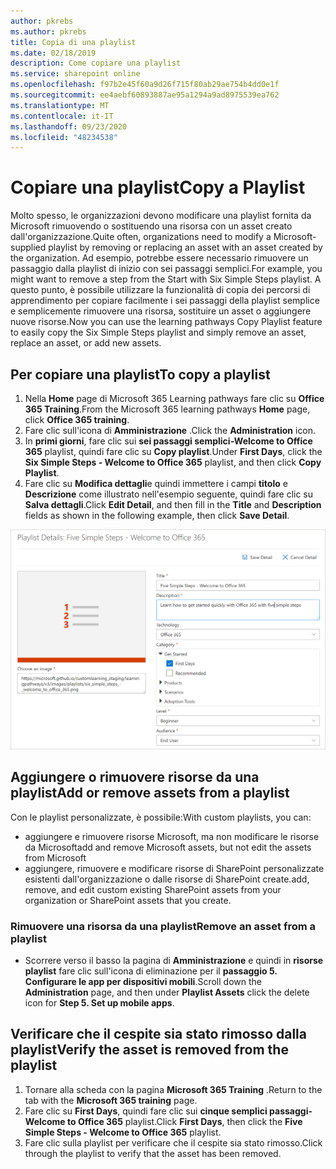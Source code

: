```yaml
---
author: pkrebs
ms.author: pkrebs
title: Copia di una playlist
ms.date: 02/18/2019
description: Come copiare una playlist
ms.service: sharepoint online
ms.openlocfilehash: f97b2e45f60a9d26f715f80ab29ae754b4dd0e1f
ms.sourcegitcommit: ee4aebf60893887ae95a1294a9ad8975539ea762
ms.translationtype: MT
ms.contentlocale: it-IT
ms.lasthandoff: 09/23/2020
ms.locfileid: "48234538"
---
```

# <a name="copy-a-playlist"></a><span data-ttu-id="92173-103">Copiare una playlist</span><span class="sxs-lookup"><span data-stu-id="92173-103">Copy a Playlist</span></span>
<span data-ttu-id="92173-104">Molto spesso, le organizzazioni devono modificare una playlist fornita da Microsoft rimuovendo o sostituendo una risorsa con un asset creato dall'organizzazione.</span><span class="sxs-lookup"><span data-stu-id="92173-104">Quite often, organizations need to modify a Microsoft-supplied playlist by removing or replacing an asset with an asset created by the organization.</span></span> <span data-ttu-id="92173-105">Ad esempio, potrebbe essere necessario rimuovere un passaggio dalla playlist di inizio con sei passaggi semplici.</span><span class="sxs-lookup"><span data-stu-id="92173-105">For example, you might want to remove a step from the Start with Six Simple Steps playlist.</span></span> <span data-ttu-id="92173-106">A questo punto, è possibile utilizzare la funzionalità di copia dei percorsi di apprendimento per copiare facilmente i sei passaggi della playlist semplice e semplicemente rimuovere una risorsa, sostituire un asset o aggiungere nuove risorse.</span><span class="sxs-lookup"><span data-stu-id="92173-106">Now you can use the learning pathways Copy Playlist feature to easily copy the Six Simple Steps playlist and simply remove an asset, replace an asset, or add new assets.</span></span> 

## <a name="to-copy-a-playlist"></a><span data-ttu-id="92173-107">Per copiare una playlist</span><span class="sxs-lookup"><span data-stu-id="92173-107">To copy a playlist</span></span>

1. <span data-ttu-id="92173-108">Nella **Home** page di Microsoft 365 Learning pathways fare clic su **Office 365 Training**.</span><span class="sxs-lookup"><span data-stu-id="92173-108">From the Microsoft 365 learning pathways **Home** page, click **Office 365 training**.</span></span>
2. <span data-ttu-id="92173-109">Fare clic sull'icona di **Amministrazione** .</span><span class="sxs-lookup"><span data-stu-id="92173-109">Click the **Administration** icon.</span></span>
3. <span data-ttu-id="92173-110">In **primi giorni**, fare clic sui **sei passaggi semplici-Welcome to Office 365** playlist, quindi fare clic su **Copy playlist**.</span><span class="sxs-lookup"><span data-stu-id="92173-110">Under **First Days**, click the **Six Simple Steps - Welcome to Office 365** playlist, and then click **Copy Playlist**.</span></span> 
4. <span data-ttu-id="92173-111">Fare clic su **Modifica dettagli**e quindi immettere i campi **titolo** e **Descrizione** come illustrato nell'esempio seguente, quindi fare clic su **Salva dettagli**.</span><span class="sxs-lookup"><span data-stu-id="92173-111">Click **Edit Detail**, and then fill in the **Title** and **Description** fields as shown in the following example, then click **Save Detail**.</span></span>  
 
![cg-copyplaylist5steps.png](media/cg-copyplaylist5steps.png)

## <a name="add-or-remove-assets-from-a-playlist"></a><span data-ttu-id="92173-113">Aggiungere o rimuovere risorse da una playlist</span><span class="sxs-lookup"><span data-stu-id="92173-113">Add or remove assets from a playlist</span></span>
<span data-ttu-id="92173-114">Con le playlist personalizzate, è possibile:</span><span class="sxs-lookup"><span data-stu-id="92173-114">With custom playlists, you can:</span></span>
- <span data-ttu-id="92173-115">aggiungere e rimuovere risorse Microsoft, ma non modificare le risorse da Microsoft</span><span class="sxs-lookup"><span data-stu-id="92173-115">add and remove Microsoft assets, but not edit the assets from Microsoft</span></span>
- <span data-ttu-id="92173-116">aggiungere, rimuovere e modificare risorse di SharePoint personalizzate esistenti dall'organizzazione o dalle risorse di SharePoint create.</span><span class="sxs-lookup"><span data-stu-id="92173-116">add, remove, and edit custom existing SharePoint assets from your organization or SharePoint assets that you create.</span></span> 

### <a name="remove-an-asset-from-a-playlist"></a><span data-ttu-id="92173-117">Rimuovere una risorsa da una playlist</span><span class="sxs-lookup"><span data-stu-id="92173-117">Remove an asset from a playlist</span></span>
- <span data-ttu-id="92173-118">Scorrere verso il basso la pagina di **Amministrazione** e quindi in **risorse playlist** fare clic sull'icona di eliminazione per il **passaggio 5. Configurare le app per dispositivi mobili**.</span><span class="sxs-lookup"><span data-stu-id="92173-118">Scroll down the **Administration** page, and then under **Playlist Assets** click the delete icon for **Step 5. Set up mobile apps**.</span></span> 

## <a name="verify-the-asset-is-removed-from-the-playlist"></a><span data-ttu-id="92173-119">Verificare che il cespite sia stato rimosso dalla playlist</span><span class="sxs-lookup"><span data-stu-id="92173-119">Verify the asset is removed from the playlist</span></span>
1. <span data-ttu-id="92173-120">Tornare alla scheda con la pagina **Microsoft 365 Training** .</span><span class="sxs-lookup"><span data-stu-id="92173-120">Return to the tab with the **Microsoft 365 training** page.</span></span>
2. <span data-ttu-id="92173-121">Fare clic su **First Days**, quindi fare clic sui **cinque semplici passaggi-Welcome to Office 365** playlist.</span><span class="sxs-lookup"><span data-stu-id="92173-121">Click **First Days**, then click the **Five Simple Steps - Welcome to Office 365** playlist.</span></span> 
3. <span data-ttu-id="92173-122">Fare clic sulla playlist per verificare che il cespite sia stato rimosso.</span><span class="sxs-lookup"><span data-stu-id="92173-122">Click through the playlist to verify that the asset has been removed.</span></span>


